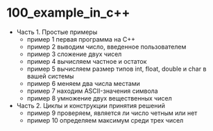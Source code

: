 # 100_example_in_c++
- Часть 1. Простые примеры
    - пример 1 первая программа на C++
    - пример 2 выводим число, введенное пользователем
    - пример 3 сложение двух чисел
    - пример 4 вычисляем частное и остаток
    - пример 5 вычисляем размер типов int, float, double и char в вашей системы
    - пример 6 меняем два числа местами
    - пример 7 находим ASCII-значения символа
    - пример 8 умножение двух вещественных чисел
- Часть 2. Циклы и конструкции принятия решений
    - пример 9 проверяем, является ли число четным или нет
    - пример 10 определяем максимум среди трех чисел
